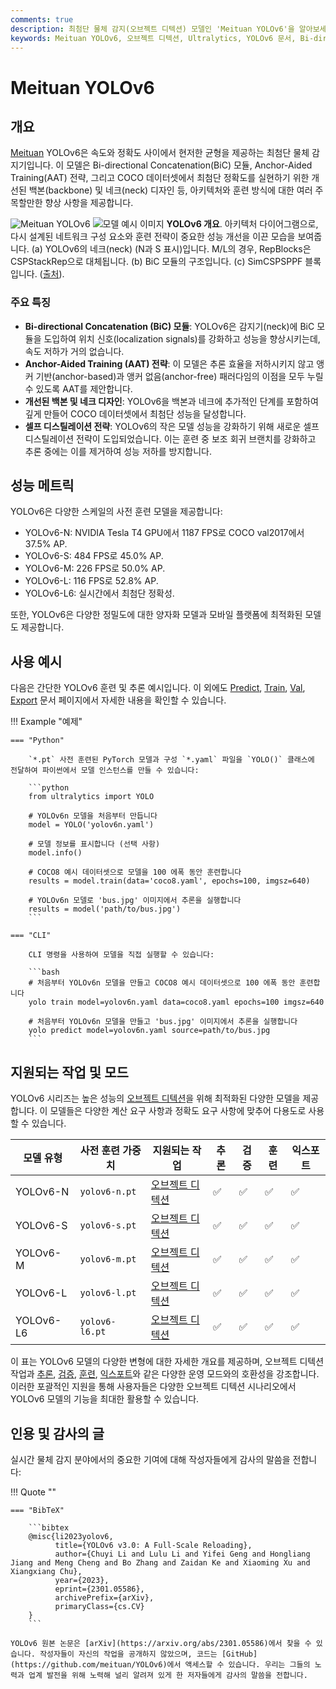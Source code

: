 ```yaml
---
comments: true
description: 최첨단 물체 감지(오브젝트 디텍션) 모델인 'Meituan YOLOv6'을 알아보세요. 속도와 정확도 사이의 균형을 유지하는 이 모델은 실시간 애플리케이션에 인기 있는 선택입니다. 이 모델은 BiC(Bi-directional Concatenation) 모듈, AAT(Anchor-Aided Training) 전략, COCO 데이터셋에서 최첨단 정확도를 실현하기 위한 개선된 백본(backbone) 및 네크(neck) 설계 등에 대한 여러 주목할만한 향상 사항을 도입하고 있습니다.
keywords: Meituan YOLOv6, 오브젝트 디텍션, Ultralytics, YOLOv6 문서, Bi-directional Concatenation, Anchor-Aided Training, 사전 훈련 모델, 실시간 애플리케이션
---
```


# Meituan YOLOv6

## 개요

[Meituan](https://about.meituan.com/) YOLOv6은 속도와 정확도 사이에서 현저한 균형을 제공하는 최첨단 물체 감지기입니다. 이 모델은 Bi-directional Concatenation(BiC) 모듈, Anchor-Aided Training(AAT) 전략, 그리고 COCO 데이터셋에서 최첨단 정확도를 실현하기 위한 개선된 백본(backbone) 및 네크(neck) 디자인 등, 아키텍처와 훈련 방식에 대한 여러 주목할만한 향상 사항을 제공합니다.

![Meituan YOLOv6](https://user-images.githubusercontent.com/26833433/240750495-4da954ce-8b3b-41c4-8afd-ddb74361d3c2.png)
![모델 예시 이미지](https://user-images.githubusercontent.com/26833433/240750557-3e9ec4f0-0598-49a8-83ea-f33c91eb6d68.png)
**YOLOv6 개요**. 아키텍처 다이어그램으로, 다시 설계된 네트워크 구성 요소와 훈련 전략이 중요한 성능 개선을 이끈 모습을 보여줍니다. (a) YOLOv6의 네크(neck) (N과 S 표시)입니다. M/L의 경우, RepBlocks은 CSPStackRep으로 대체됩니다. (b) BiC 모듈의 구조입니다. (c) SimCSPSPPF 블록입니다. ([출처](https://arxiv.org/pdf/2301.05586.pdf)).

### 주요 특징

- **Bi-directional Concatenation (BiC) 모듈**: YOLOv6은 감지기(neck)에 BiC 모듈을 도입하여 위치 신호(localization signals)를 강화하고 성능을 향상시키는데, 속도 저하가 거의 없습니다.
- **Anchor-Aided Training (AAT) 전략**: 이 모델은 추론 효율을 저하시키지 않고 앵커 기반(anchor-based)과 앵커 없음(anchor-free) 패러다임의 이점을 모두 누릴 수 있도록 AAT를 제안합니다.
- **개선된 백본 및 네크 디자인**: YOLOv6을 백본과 네크에 추가적인 단계를 포함하여 깊게 만들어 COCO 데이터셋에서 최첨단 성능을 달성합니다.
- **셀프 디스틸레이션 전략**: YOLOv6의 작은 모델 성능을 강화하기 위해 새로운 셀프 디스틸레이션 전략이 도입되었습니다. 이는 훈련 중 보조 회귀 브랜치를 강화하고 추론 중에는 이를 제거하여 성능 저하를 방지합니다.

## 성능 메트릭

YOLOv6은 다양한 스케일의 사전 훈련 모델을 제공합니다:

- YOLOv6-N: NVIDIA Tesla T4 GPU에서 1187 FPS로 COCO val2017에서 37.5% AP.
- YOLOv6-S: 484 FPS로 45.0% AP.
- YOLOv6-M: 226 FPS로 50.0% AP.
- YOLOv6-L: 116 FPS로 52.8% AP.
- YOLOv6-L6: 실시간에서 최첨단 정확성.

또한, YOLOv6은 다양한 정밀도에 대한 양자화 모델과 모바일 플랫폼에 최적화된 모델도 제공합니다.

## 사용 예시

다음은 간단한 YOLOv6 훈련 및 추론 예시입니다. 이 외에도 [Predict](../modes/predict.md), [Train](../modes/train.md), [Val](../modes/val.md), [Export](../modes/export.md) 문서 페이지에서 자세한 내용을 확인할 수 있습니다.

!!! Example "예제"

    === "Python"

        `*.pt` 사전 훈련된 PyTorch 모델과 구성 `*.yaml` 파일을 `YOLO()` 클래스에 전달하여 파이썬에서 모델 인스턴스를 만들 수 있습니다:

        ```python
        from ultralytics import YOLO

        # YOLOv6n 모델을 처음부터 만듭니다
        model = YOLO('yolov6n.yaml')

        # 모델 정보를 표시합니다 (선택 사항)
        model.info()

        # COCO8 예시 데이터셋으로 모델을 100 에폭 동안 훈련합니다
        results = model.train(data='coco8.yaml', epochs=100, imgsz=640)

        # YOLOv6n 모델로 'bus.jpg' 이미지에서 추론을 실행합니다
        results = model('path/to/bus.jpg')
        ```

    === "CLI"

        CLI 명령을 사용하여 모델을 직접 실행할 수 있습니다:

        ```bash
        # 처음부터 YOLOv6n 모델을 만들고 COCO8 예시 데이터셋으로 100 에폭 동안 훈련합니다
        yolo train model=yolov6n.yaml data=coco8.yaml epochs=100 imgsz=640

        # 처음부터 YOLOv6n 모델을 만들고 'bus.jpg' 이미지에서 추론을 실행합니다
        yolo predict model=yolov6n.yaml source=path/to/bus.jpg
        ```

## 지원되는 작업 및 모드

YOLOv6 시리즈는 높은 성능의 [오브젝트 디텍션](../tasks/detect.md)을 위해 최적화된 다양한 모델을 제공합니다. 이 모델들은 다양한 계산 요구 사항과 정확도 요구 사항에 맞추어 다용도로 사용할 수 있습니다.

| 모델 유형     | 사전 훈련 가중치      | 지원되는 작업                        | 추론 | 검증 | 훈련 | 익스포트 |
|-----------|----------------|--------------------------------|----|----|----|------|
| YOLOv6-N  | `yolov6-n.pt`  | [오브젝트 디텍션](../tasks/detect.md) | ✅  | ✅  | ✅  | ✅    |
| YOLOv6-S  | `yolov6-s.pt`  | [오브젝트 디텍션](../tasks/detect.md) | ✅  | ✅  | ✅  | ✅    |
| YOLOv6-M  | `yolov6-m.pt`  | [오브젝트 디텍션](../tasks/detect.md) | ✅  | ✅  | ✅  | ✅    |
| YOLOv6-L  | `yolov6-l.pt`  | [오브젝트 디텍션](../tasks/detect.md) | ✅  | ✅  | ✅  | ✅    |
| YOLOv6-L6 | `yolov6-l6.pt` | [오브젝트 디텍션](../tasks/detect.md) | ✅  | ✅  | ✅  | ✅    |

이 표는 YOLOv6 모델의 다양한 변형에 대한 자세한 개요를 제공하며, 오브젝트 디텍션 작업과 [추론](../modes/predict.md), [검증](../modes/val.md), [훈련](../modes/train.md), [익스포트](../modes/export.md)와 같은 다양한 운영 모드와의 호환성을 강조합니다. 이러한 포괄적인 지원을 통해 사용자들은 다양한 오브젝트 디텍션 시나리오에서 YOLOv6 모델의 기능을 최대한 활용할 수 있습니다.

## 인용 및 감사의 글

실시간 물체 감지 분야에서의 중요한 기여에 대해 작성자들에게 감사의 말씀을 전합니다:

!!! Quote ""

    === "BibTeX"

        ```bibtex
        @misc{li2023yolov6,
              title={YOLOv6 v3.0: A Full-Scale Reloading},
              author={Chuyi Li and Lulu Li and Yifei Geng and Hongliang Jiang and Meng Cheng and Bo Zhang and Zaidan Ke and Xiaoming Xu and Xiangxiang Chu},
              year={2023},
              eprint={2301.05586},
              archivePrefix={arXiv},
              primaryClass={cs.CV}
        }
        ```

    YOLOv6 원본 논문은 [arXiv](https://arxiv.org/abs/2301.05586)에서 찾을 수 있습니다. 작성자들이 자신의 작업을 공개하지 않았으며, 코드는 [GitHub](https://github.com/meituan/YOLOv6)에서 액세스할 수 있습니다. 우리는 그들의 노력과 업계 발전을 위해 노력해 널리 알려져 있게 한 저자들에게 감사의 말씀을 전합니다.
